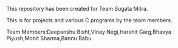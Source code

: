 This repository has been created for Team Sugata Mitra.

This is for projects and various C programs by the team members.

Team Members:Deepanshu Bisht,Vinay Negi,Harshit Garg,Bhavya Piyush,Mohit Sharma,Bannu Babu.

